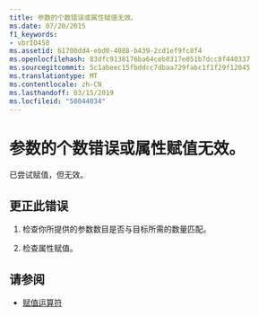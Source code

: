 ```yaml
---
title: 参数的个数错误或属性赋值无效。
ms.date: 07/20/2015
f1_keywords:
- vbrID450
ms.assetid: 61700dd4-ebd0-4088-b439-2cd1ef9fc8f4
ms.openlocfilehash: 83dfc9138176ba64ceb0317e051b7dcc8f440337
ms.sourcegitcommit: 5c1abeec15fbddcc7dbaa729fabc1f1f29f12045
ms.translationtype: MT
ms.contentlocale: zh-CN
ms.lasthandoff: 03/15/2019
ms.locfileid: "58044034"
---
```

# <a name="wrong-number-of-arguments-or-property-assignment-not-valid"></a>参数的个数错误或属性赋值无效。
已尝试赋值，但无效。  
  
## <a name="to-correct-this-error"></a>更正此错误  
  
1.  检查你所提供的参数数目是否与目标所需的数量匹配。  
  
2.  检查属性赋值。  
  
## <a name="see-also"></a>请参阅

- [赋值运算符](../../visual-basic/language-reference/operators/assignment-operators.md)
